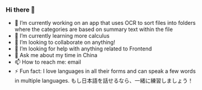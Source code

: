 ### Hi there 👋

- 🔭 I’m currently working on an app that uses OCR to sort files into folders where the categories are based on summary text within the file
- 🌱 I’m currently learning more calculus
- 👯 I’m looking to collaborate on anything!
- 🤔 I’m looking for help with anything related to Frontend
- 💬 Ask me about my time in China
- 📫 How to reach me: email
- ⚡ Fun fact: I love languages in all their forms and can speak a few words in multiple languages. もし日本語を話せるなら、一緒に練習しましょう！
